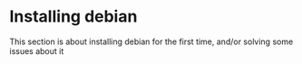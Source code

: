 # Installing debian

This section is about installing debian for the first time, and/or solving some issues about it
